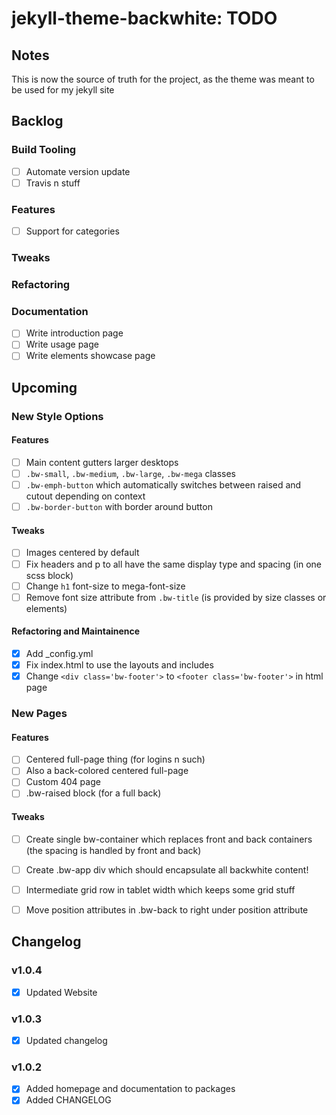 jekyll-theme-backwhite: TODO
===========================================================

Notes
-----------------------------------------------------------

This is now the source of truth for the project, as the
theme was meant to be used for my jekyll site

Backlog
-----------------------------------------------------------

### Build Tooling

- [ ] Automate version update
- [ ] Travis n stuff

### Features

- [ ] Support for categories

### Tweaks

### Refactoring

### Documentation

- [ ] Write introduction page
- [ ] Write usage page
- [ ] Write elements showcase page

Upcoming
-----------------------------------------------------------

### New Style Options

#### Features

- [ ] Main content gutters larger desktops
- [ ] `.bw-small`, `.bw-medium`, `.bw-large`, 
        `.bw-mega` classes
- [ ] `.bw-emph-button` which automatically switches between 
        raised and cutout depending on context
- [ ] `.bw-border-button` with border around button

#### Tweaks

- [ ] Images centered by default
- [ ] Fix headers and p to all have the same display type 
        and spacing (in one scss block)
- [ ] Change `h1` font-size to mega-font-size
- [ ] Remove font size attribute from `.bw-title` (is
        provided by size classes or elements)

#### Refactoring and Maintainence

- [x] Add _config.yml
- [x] Fix index.html to use the layouts and includes
- [x] Change `<div class='bw-footer'>` to 
        `<footer class='bw-footer'>` in html page

### New Pages

#### Features

- [ ] Centered full-page thing (for logins n such)
- [ ] Also a back-colored centered full-page
- [ ] Custom 404 page
- [ ] .bw-raised block (for a full back)

#### Tweaks

- [ ] Create single bw-container which replaces 
front and back containers (the spacing is handled by 
front and back)
- [ ] Create .bw-app div which should encapsulate 
all backwhite content!
- [ ] Intermediate grid row in tablet width which 
keeps some grid stuff
- [ ] Move position attributes in .bw-back to right 
under position attribute


Changelog
-----------------------------------------------------------

### v1.0.4

- [x] Updated Website

### v1.0.3

- [x] Updated changelog

### v1.0.2

- [x] Added homepage and documentation to packages
- [x] Added CHANGELOG